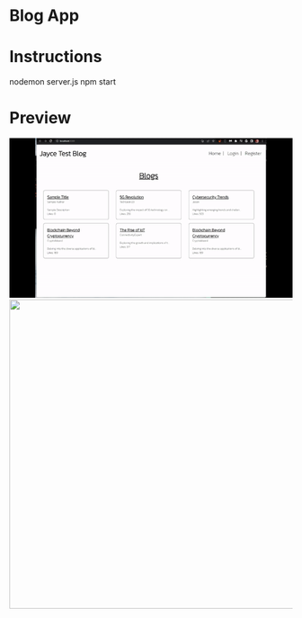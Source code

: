 # Blog App

# Instructions

nodemon server.js
npm start

# Preview

![](https://github.com/Jaycelab/Blog-Web-App-FS/blob/main/backend/public/demo.gif)
<img src="![/images/output/video1.gif](https://github.com/Jaycelab/Blog-Web-App-FS/blob/main/backend/public/demo.gif)" width="550" height="550"/>